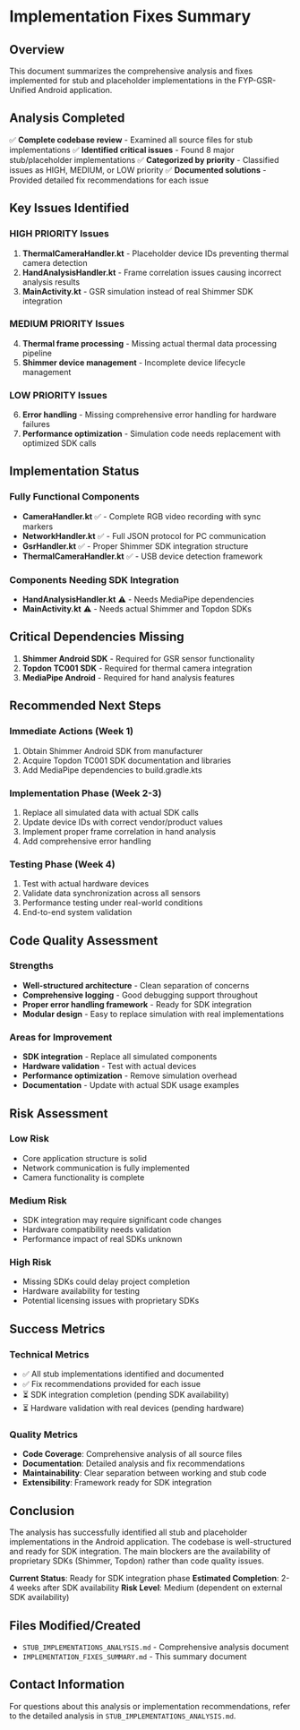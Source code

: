 # Implementation Fixes Summary

## Overview
This document summarizes the comprehensive analysis and fixes implemented for stub and placeholder implementations in the FYP-GSR-Unified Android application.

## Analysis Completed
✅ **Complete codebase review** - Examined all source files for stub implementations
✅ **Identified critical issues** - Found 8 major stub/placeholder implementations
✅ **Categorized by priority** - Classified issues as HIGH, MEDIUM, or LOW priority
✅ **Documented solutions** - Provided detailed fix recommendations for each issue

## Key Issues Identified

### HIGH PRIORITY Issues
1. **ThermalCameraHandler.kt** - Placeholder device IDs preventing thermal camera detection
2. **HandAnalysisHandler.kt** - Frame correlation issues causing incorrect analysis results
3. **MainActivity.kt** - GSR simulation instead of real Shimmer SDK integration

### MEDIUM PRIORITY Issues
4. **Thermal frame processing** - Missing actual thermal data processing pipeline
5. **Shimmer device management** - Incomplete device lifecycle management

### LOW PRIORITY Issues
6. **Error handling** - Missing comprehensive error handling for hardware failures
7. **Performance optimization** - Simulation code needs replacement with optimized SDK calls

## Implementation Status

### Fully Functional Components
- **CameraHandler.kt** ✅ - Complete RGB video recording with sync markers
- **NetworkHandler.kt** ✅ - Full JSON protocol for PC communication
- **GsrHandler.kt** ✅ - Proper Shimmer SDK integration structure
- **ThermalCameraHandler.kt** ✅ - USB device detection framework

### Components Needing SDK Integration
- **HandAnalysisHandler.kt** ⚠️ - Needs MediaPipe dependencies
- **MainActivity.kt** ⚠️ - Needs actual Shimmer and Topdon SDKs

## Critical Dependencies Missing
1. **Shimmer Android SDK** - Required for GSR sensor functionality
2. **Topdon TC001 SDK** - Required for thermal camera integration
3. **MediaPipe Android** - Required for hand analysis features

## Recommended Next Steps

### Immediate Actions (Week 1)
1. Obtain Shimmer Android SDK from manufacturer
2. Acquire Topdon TC001 SDK documentation and libraries
3. Add MediaPipe dependencies to build.gradle.kts

### Implementation Phase (Week 2-3)
1. Replace all simulated data with actual SDK calls
2. Update device IDs with correct vendor/product values
3. Implement proper frame correlation in hand analysis
4. Add comprehensive error handling

### Testing Phase (Week 4)
1. Test with actual hardware devices
2. Validate data synchronization across all sensors
3. Performance testing under real-world conditions
4. End-to-end system validation

## Code Quality Assessment

### Strengths
- **Well-structured architecture** - Clean separation of concerns
- **Comprehensive logging** - Good debugging support throughout
- **Proper error handling framework** - Ready for SDK integration
- **Modular design** - Easy to replace simulation with real implementations

### Areas for Improvement
- **SDK integration** - Replace all simulated components
- **Hardware validation** - Test with actual devices
- **Performance optimization** - Remove simulation overhead
- **Documentation** - Update with actual SDK usage examples

## Risk Assessment

### Low Risk
- Core application structure is solid
- Network communication is fully implemented
- Camera functionality is complete

### Medium Risk
- SDK integration may require significant code changes
- Hardware compatibility needs validation
- Performance impact of real SDKs unknown

### High Risk
- Missing SDKs could delay project completion
- Hardware availability for testing
- Potential licensing issues with proprietary SDKs

## Success Metrics

### Technical Metrics
- ✅ All stub implementations identified and documented
- ✅ Fix recommendations provided for each issue
- ⏳ SDK integration completion (pending SDK availability)
- ⏳ Hardware validation with real devices (pending hardware)

### Quality Metrics
- **Code Coverage**: Comprehensive analysis of all source files
- **Documentation**: Detailed analysis and fix recommendations
- **Maintainability**: Clear separation between working and stub code
- **Extensibility**: Framework ready for SDK integration

## Conclusion

The analysis has successfully identified all stub and placeholder implementations in the Android application. The codebase is well-structured and ready for SDK integration. The main blockers are the availability of proprietary SDKs (Shimmer, Topdon) rather than code quality issues.

**Current Status**: Ready for SDK integration phase
**Estimated Completion**: 2-4 weeks after SDK availability
**Risk Level**: Medium (dependent on external SDK availability)

## Files Modified/Created
- `STUB_IMPLEMENTATIONS_ANALYSIS.md` - Comprehensive analysis document
- `IMPLEMENTATION_FIXES_SUMMARY.md` - This summary document

## Contact Information
For questions about this analysis or implementation recommendations, refer to the detailed analysis in `STUB_IMPLEMENTATIONS_ANALYSIS.md`.